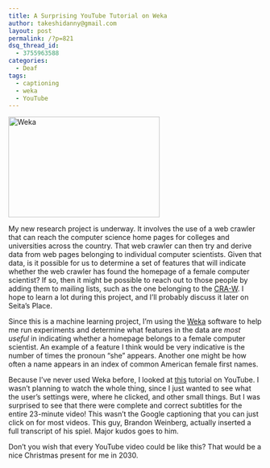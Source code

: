 ```yaml
---
title: A Surprising YouTube Tutorial on Weka
author: takeshidanny@gmail.com
layout: post
permalink: /?p=821
dsq_thread_id:
  - 3755963588
categories:
  - Deaf
tags:
  - captioning
  - weka
  - YouTube
---
```

[<img class="aligncenter size-medium wp-image-822" alt="Weka" src="http://www.seitad.com/wp-content/uploads/2013/01/weka.jpg?w=300" width="300" height="200" />][1]

My new research project is underway. It involves the use of a web crawler that can reach the computer science home pages for colleges and universities across the country. That web crawler can then try and derive data from web pages belonging to individual computer scientists. Given that data, is it possible for us to determine a set of features that will indicate whether the web crawler has found the homepage of a female computer scientist? If so, then it might be possible to reach out to those people by adding them to mailing lists, such as the one belonging to the [CRA-W][2]. I hope to learn a lot during this project, and I&#8217;ll probably discuss it later on Seita&#8217;s Place.

Since this is a machine learning project, I&#8217;m using the [Weka][3] software to help me run experiments and determine what features in the data are *most useful* in indicating whether a homepage belongs to a female computer scientist. An example of a feature I think would be very indicative is the number of times the pronoun &#8220;she&#8221; appears. Another one might be how often a name appears in an index of common American female first names.

Because I&#8217;ve never used Weka before, I looked at [this][4] tutorial on YouTube. I wasn&#8217;t planning to watch the whole thing, since I just wanted to see what the user&#8217;s settings were, where he clicked, and other small things. But I was surprised to see that there were complete and correct subtitles for the entire 23-minute video! This wasn&#8217;t the Google captioning that you can just click on for most videos. This guy, Brandon Weinberg, actually inserted a full transcript of his spiel. Major kudos goes to him.

Don&#8217;t you wish that every YouTube video could be like this? That would be a nice Christmas present for me in 2030.

 [1]: http://www.seitad.com/wp-content/uploads/2013/01/weka.jpg
 [2]: http://cra-w.org/
 [3]: http://weka.wikispaces.com/
 [4]: http://www.youtube.com/watch?v=m7kpIBGEdkI